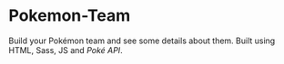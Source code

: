 # Pokemon-Team
Build your Pokémon team and see some details about them. Built using HTML, Sass, JS and _Poké API_.
